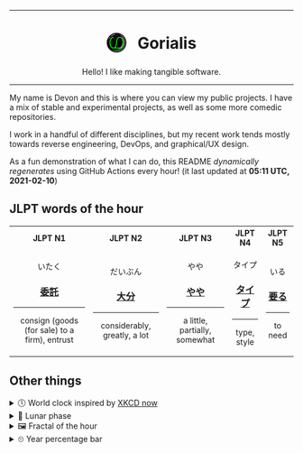 ***

<h1 align="center">
<sub>
    <img src="readme/resources/avatar.png" height="36">
</sub>
&nbsp;
Gorialis
</h1>
<p align="center">
Hello! I like making tangible software.
</p>

***

My name is Devon and this is where you can view my public projects. I have a mix of stable and experimental projects, as well as some more comedic repositories.

I work in a handful of different disciplines, but my recent work tends mostly towards reverse engineering, DevOps, and graphical/UX design.

As a fun demonstration of what I can do, this README *dynamically regenerates* using GitHub Actions every hour! (it last updated at **05:11 UTC, 2021-02-10**)

<h2>JLPT words of the hour</h2>
<table>
    <tr>
        <th>JLPT N1</th>
        <th>JLPT N2</th>
        <th>JLPT N3</th>
        <th>JLPT N4</th>
        <th>JLPT N5</th>
    </tr>
    <tr>
        <td>
            <p align="center">いたく</p>
            <h3 align="center"><b><a href="https://jisho.org/search/%E5%A7%94%E8%A8%97">委託</a></b></h3>
            <hr>
            <p align="center">consign (goods (for sale) to a firm),<wbr> entrust</p>
        </td>
        <td>
            <p align="center">だいぶん</p>
            <h3 align="center"><b><a href="https://jisho.org/search/%E5%A4%A7%E5%88%86">大分</a></b></h3>
            <hr>
            <p align="center">considerably,<wbr> greatly,<wbr> a lot</p>
        </td>
        <td>
            <p align="center">やや</p>
            <h3 align="center"><b><a href="https://jisho.org/search/%E3%82%84%E3%82%84">やや</a></b></h3>
            <hr>
            <p align="center">a little,<wbr> partially,<wbr> somewhat</p>
        </td>
        <td>
            <p align="center">タイプ</p>
            <h3 align="center"><b><a href="https://jisho.org/search/%E3%82%BF%E3%82%A4%E3%83%97">タイプ</a></b></h3>
            <hr>
            <p align="center">type,<wbr> style</p>
        </td>
        <td>
            <p align="center">いる</p>
            <h3 align="center"><b><a href="https://jisho.org/search/%E8%A6%81%E3%82%8B">要る</a></b></h3>
            <hr>
            <p align="center">to need</p>
        </td>
    </tr>
</table>

<h2>Other things</h2>
<details>
<summary>🕔  World clock inspired by <a href="https://xkcd.com/now">XKCD now</a></summary>

> <img src="generated/now.png" width="512">

</details>
<details>
<summary>🌙 Lunar phase</summary>

The moon is approximately 96.88% through its phase ().

</details>
<details>
<summary>&#x1f5bc; Fractal of the hour</summary>

> <img src="generated/fractal.png" width="512">

</details>
<details>
<summary>&#x23f2; Year percentage bar</summary>
<pre><code>2021 [██▁▁▁▁▁▁▁▁▁▁▁▁▁▁▁▁▁▁] 11.02%</code></pre>
</details>
